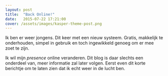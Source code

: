 ```yaml
---
layout: post
title:  "Back Online!"
date:   2015-07-22 17:21:00
cover: /assets/images/kasper-theme-post.png
---
```


Ik ben er weer jongens. Dit keer met een nieuw systeem. Gratis, makkelijk te onderhouden, simpel in gebruik en toch ingewikkeld genoeg om er mee zoet te zijn. 

Ik wil mijn *presence* online veranderen. Dit blog is daar slechts een onderdeel van, meer informatie zal later volgen. Eerst even dit korte berichtje om te laten zien dat ik echt weer in de lucht ben. 
